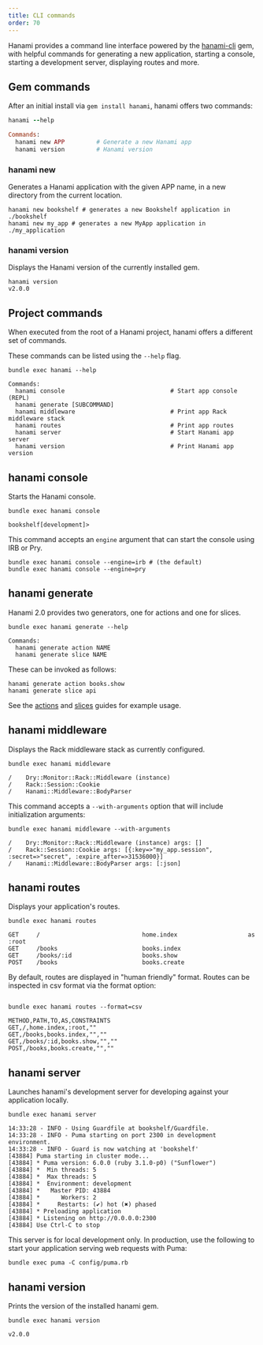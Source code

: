 ```yaml
---
title: CLI commands
order: 70
---
```


Hanami provides a command line interface powered by the [hanami-cli](https://github.com/hanami/cli) gem, with helpful commands for generating a new application, starting a console, starting a development server, displaying routes and more.

## Gem commands

After an initial install via `gem install hanami`, hanami offers two commands:

```ruby
hanami --help

Commands:
  hanami new APP         # Generate a new Hanami app
  hanami version         # Hanami version
```

### hanami new

Generates a Hanami application with the given APP name, in a new directory from the current location.

```shell
hanami new bookshelf # generates a new Bookshelf application in ./bookshelf
hanami new my_app # generates a new MyApp application in ./my_application
```


### hanami version

Displays the Hanami version of the currently installed gem.

```shell
hanami version
v2.0.0
```


## Project commands

When executed from the root of a Hanami project, hanami offers a different set of commands.

These commands can be listed using the `--help` flag.

```shell
bundle exec hanami --help

Commands:
  hanami console                              # Start app console (REPL)
  hanami generate [SUBCOMMAND]
  hanami middleware                           # Print app Rack middleware stack
  hanami routes                               # Print app routes
  hanami server                               # Start Hanami app server
  hanami version                              # Print Hanami app version
```

## hanami console

Starts the Hanami console.

```shell
bundle exec hanami console

bookshelf[development]>
```

This command accepts an `engine` argument that can start the console using IRB or Pry.

```shell
bundle exec hanami console --engine=irb # (the default)
bundle exec hanami console --engine=pry
```

## hanami generate

Hanami 2.0 provides two generators, one for actions and one for slices.

```shell
bundle exec hanami generate --help

Commands:
  hanami generate action NAME
  hanami generate slice NAME
```

These can be invoked as follows:

```shell
hanami generate action books.show
hanami generate slice api
```

See the [actions](/v2.0/actions/overview/) and [slices](/v2.0/architecture/slices/) guides for example usage.

## hanami middleware

Displays the Rack middleware stack as currently configured.

```shell
bundle exec hanami middleware

/    Dry::Monitor::Rack::Middleware (instance)
/    Rack::Session::Cookie
/    Hanami::Middleware::BodyParser
```

This command accepts a `--with-arguments` option that will include initialization arguments:

```shell
bundle exec hanami middleware --with-arguments

/    Dry::Monitor::Rack::Middleware (instance) args: []
/    Rack::Session::Cookie args: [{:key=>"my_app.session", :secret=>"secret", :expire_after=>31536000}]
/    Hanami::Middleware::BodyParser args: [:json]
```

## hanami routes

Displays your application's routes.

```shell
bundle exec hanami routes

GET     /                             home.index                    as :root
GET     /books                        books.index
GET     /books/:id                    books.show
POST    /books                        books.create
```

By default, routes are displayed in "human friendly" format. Routes can be inspected in csv format via the format option:

```shell

bundle exec hanami routes --format=csv

METHOD,PATH,TO,AS,CONSTRAINTS
GET,/,home.index,:root,""
GET,/books,books.index,"",""
GET,/books/:id,books.show,"",""
POST,/books,books.create,"",""
```

## hanami server

Launches hanami's development server for developing against your application locally.

```shell
bundle exec hanami server

14:33:28 - INFO - Using Guardfile at bookshelf/Guardfile.
14:33:28 - INFO - Puma starting on port 2300 in development environment.
14:33:28 - INFO - Guard is now watching at 'bookshelf'
[43884] Puma starting in cluster mode...
[43884] * Puma version: 6.0.0 (ruby 3.1.0-p0) ("Sunflower")
[43884] *  Min threads: 5
[43884] *  Max threads: 5
[43884] *  Environment: development
[43884] *   Master PID: 43884
[43884] *      Workers: 2
[43884] *     Restarts: (✔) hot (✖) phased
[43884] * Preloading application
[43884] * Listening on http://0.0.0.0:2300
[43884] Use Ctrl-C to stop
```

This server is for local development only. In production, use the following to start your application serving web requests with Puma:

```shell
bundle exec puma -C config/puma.rb
```

## hanami version

Prints the version of the installed hanami gem.

```shell
bundle exec hanami version

v2.0.0
```
